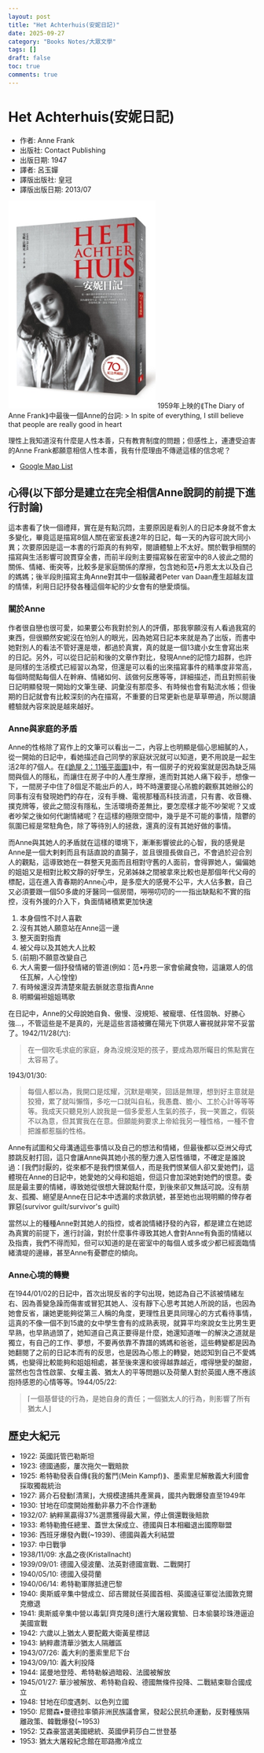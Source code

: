 ```yaml
---
layout: post
title: "Het Achterhuis(安妮日記)"
date: 2025-09-27
category: "Books Notes/大眾文學"
tags: []
draft: false
toc: true
comments: true
---
```


# Het Achterhuis(安妮日記)
* 作者: Anne Frank
* 出版社: Contact Publishing
* 出版日期: 1947
* 譯者: 呂玉嬋
* 譯版出版社: 皇冠
* 譯版出版日期: 2013/07

<img src="/assets/posts/安妮日記.jpg" alt="" width="300">
1959年上映的⟪The Diary of Anne Frank⟫中最後一個Anne的台詞:
> In spite of everything, I still believe that people are really good in heart

理性上我知道沒有什麼是人性本善，只有教育制度的問題；但感性上，連遭受迫害的Anne Frank都願意相信人性本善，我有什麼理由不傳遞這樣的信念呢？
<!-- more -->

* [Google Map List](https://maps.app.goo.gl/M4k8K3shNUfYmuyZA)

## 心得(以下部分是建立在完全相信Anne說詞的前提下進行討論)
這本書看了快一個禮拜，實在是有點沉悶，主要原因是看別人的日記本身就不會太多變化，畢竟這是描寫8個人關在密室長達2年的日記，每一天的內容可說大同小異；次要原因是這一本書的行距真的有夠窄，閱讀體驗上不太好。關於戰爭相關的描寫與生活影響可說貫穿全書，而前半段則主要描寫躲在密室中的8人彼此之間的關係、情緒、衝突等，比較多是家庭關係的摩擦，包含她和范•丹恩太太以及自己的媽媽；後半段則描寫主角Anne對其中一個躲藏者Peter van Daan產生超越友誼的情愫，利用日記抒發各種這個年紀的少女會有的戀愛煩惱。

### 關於Anne
作者很自戀也很可愛，如果要公布我對於別人的評價，那我寧願沒有人看過我寫的東西，但很顯然安妮沒在怕別人的眼光，因為她寫日記本來就是為了出版，而書中她對別人的看法不管好還是壞，都過於真實，真的就是一個13歲小女生會寫出來的日記。另外，可以從日記前和後的文章作對比，發現Anne的記憶力超群，也許是同樣的生活模式已經習以為常，但還是可以看的出來描寫事件的精準度非常高，每個時間點每個人在幹麻、情緒如何、該做何反應等等，詳細描述，而且對照前後日記明顯發現一開始的文筆生硬、詞彙沒有那麼多、有時候也會有點流水帳；但後期的日記就會有比較深刻的內在描寫，不重要的日常更新也是草草帶過，所以閱讀體驗就內容來說是越來越好。

### Anne與家庭的矛盾
Anne的性格除了寫作上的文筆可以看出一二，內容上也明顯是個心思細膩的人，從一開始的日記中，看她描述自己同學的家庭狀況就可以知道，更不用說是一起生活2年的7個人。在[⟪詭屋 2：11張平面圖⟫](/_posts/Books%20Notes/恐怖推理懸疑/2025-09-16-変な家2%20～11の間取り図～(詭屋%202：11張平面圖).md)中，有一個房子的兇殺案就是因為缺乏隔間與個人的隱私，而讓住在房子中的人產生摩擦，進而對其她人痛下殺手，想像一下，一間房子中住了8個足不能出戶的人，時不時還要提心吊膽的觀察其她辦公的同事有沒有發現她們的存在，沒有手機、電視那種高科技消遣，只有書、收音機、撲克牌等，彼此之間沒有隱私，生活環境奇差無比，要怎麼樣才能不吵架呢？又或者吵架之後如何代謝情緒呢？在這樣的極限空間中，幾乎是不可能的事情，陰鬱的氛圍已經是常駐角色，除了等待別人的拯救，還真的沒有其她好做的事情。

而Anne與其她人的矛盾就在這樣的環境下，漸漸影響彼此的心智，我的感覺是Anne是一個大剌剌而且有話直說的直腸子，並且很擅長做自己，不會過於迎合別人的觀點，這導致她在一群整天見面而且相對守舊的人面前，會得罪她人，偏偏她的姐姐又是相對比較文靜的好學生，兄弟姊妹之間被拿來比較也是那個年代父母的標配，這在進入青春期的Anne心中，是多麼大的感覺不公平，大人佔多數，自己又必須要跟一個50多歲的牙醫同一個房間，嘮嘮叨叨的一一指出缺點和不實的指控，沒有外援的介入下，負面情緒積累更加快速
1. 本身個性不討人喜歡
2. 沒有其她人願意站在Anne這一邊
3. 整天面對指責
4. 被父母以及其她大人比較
5. (前期)不願意改變自己
6. 大人需要一個抒發情緒的管道(例如：范•丹恩一家會偷藏食物，這讓眾人的信任瓦解，人心惶惶)
7. 有時候還沒弄清楚來龍去脈就恣意指責Anne
8. 明顯偏袒姐姐瑪歌

在日記中，Anne的父母說她自負、傲慢、沒規矩、被寵壞、任性固執、好勝心強...，不管這些是不是真的，光是這些言語被攤在陽光下供眾人審視就非常不妥當了。1942/11/28(六):
> 在一個吹毛求疵的家庭，身為沒規沒矩的孩子，要成為眾所矚目的焦點實在太容易了。

1943/01/30:
> 每個人都以為，我開口是炫耀，沉默是嘲笑，回話是無理，想到好主意就是狡猾，累了就叫懶惰，多吃一口就叫自私，我愚蠢、膽小、工於心計等等等等。我成天只聽見別人說我是一個多愛惹人生氣的孩子，我一笑置之，假裝不以為意，但其實我在在意。但願能夠要求上帝給我另一種性格，一種不會把誰都惹腦的性格。

Anne有試圖和父母溝通這些事情以及自己的想法和情緒，但最後都以亞洲父母式膝跳反射打回，這只會讓Anne與其她小孩的壓力進入惡性循環，不確定是誰說過：⌈我們討厭的，從來都不是我們恨某個人，而是我們恨某個人卻又愛她們⌋，這體現在Anne的日記中，她愛她的父母和姐姐，但這只會加深她對她們的恨意。委屈是最主要的情緒，導致她從很想大聲說點什麼，到後來卻又無話可說。沒有朋友、孤獨、絕望是Anne在日記本中透漏的求救訊號，甚至她也出現明顯的倖存者罪惡(survivor guilt/survivor's guilt)

當然以上的種種Anne對其她人的指控，或者說情緒抒發的內容，都是建立在她認為真實的前提下，進行討論，對於什麼事件導致其她人會對Anne有負面的情緒以及指責，我們不得而知，但可以知道的是在密室中的每個人或多或少都已經面臨情緒潰堤的邊緣，甚至Anne有憂鬱症的傾向。

### Anne心境的轉變
在1944/01/02的日記中，首次出現反省的字句出現，她認為自己不該被情緒左右、因為善變急躁而傷害或冒犯其她人、沒有靜下心思考其她人所說的話，也因為她會反省，讓她更能夠從第三人稱的角度，更理性且更具同理心的方式看待事情，這真的不像一個不到15歲的女中學生會有的成熟表現，就算平均來說女生比男生更早熟，也早熟過頭了，她知道自己真正要得是什麼，她還知道唯一的解決之道就是獨立，有自己的工作、夢想，不要再依靠不靠譜的媽媽和爸爸，這些轉變都是因為她翻閱了之前的日記本而有的反思，也是因為心態上的轉變，她認知到自己不愛媽媽，也變得比較能夠和姐姐相處，甚至後來還和彼得越靠越近，嚐得戀愛的酸甜，當然也包含性啟蒙、女權主義、猶太人的平等問題以及荷蘭人對於英國人應不應該抱持感恩的心情等等。1944/05/22:
> ⌈一個基督徒的行為，是她自身的責任；一個猶太人的行為，則影響了所有猶太人⌋

## 歷史大紀元
* 1922: 英國託管巴勒斯坦
* 1923: 德國通膨，屢次拖欠一戰賠款
* 1925: 希特勒發表自傳⟪我的奮鬥(Mein Kampf)⟫、墨索里尼解散義大利國會採取獨裁統治
* 1927: 蔣介石發動⌈清黨⌋，大規模逮捕共產黨員，國共內戰爆發直至1949年
* 1930: 甘地在印度開始推動非暴力不合作運動
* 1932/07: 納粹黨贏得37%選票獲得最大黨，停止償還戰後賠款
* 1933: 希特勒擔任總里、蓋世太保成立、德國與日本相繼退出國際聯盟
* 1936: 西班牙爆發內戰(~1939)、德國與義大利結盟
* 1937: 中日戰爭
* 1938/11/09: 水晶之夜(Kristallnacht)
* 1939/09/01: 德國入侵波蘭、法英對德國宣戰、二戰開打
* 1940/05/10: 德國入侵荷蘭
* 1940/06/14: 希特勒軍隊抵達巴黎
* 1940: 奧斯威辛集中營成立、邱吉爾就任英國首相、英國遠征軍從法國敦克爾克撤退
* 1941: 奧斯威辛集中營以毒氣⌈齊克隆B⌋進行大屠殺實驗、日本偷襲珍珠港逼迫美國宣戰
* 1942: 六歲以上猶太人要配戴大衛黃星標誌
* 1943: 納粹肅清華沙猶太人隔離區
* 1943/07/26: 義大利的墨索里尼下台
* 1943/09/10: 義大利投降
* 1944: 諾曼地登陸、希特勒躲過暗殺、法國被解放
* 1945/01/27: 華沙被解放、希特勒自殺、德國無條件投降、二戰結束聯合國成立
* 1948: 甘地在印度遇刺、以色列立國
* 1950: 尼爾森•曼德拉率領非洲民族議會黨，發起公民抗命運動，反對種族隔離政策、韓戰爆發(~1953)
* 1952: 艾森豪當選美國總統、英國伊莉莎白二世登基
* 1953: 猶太大屠殺紀念館在耶路撒冷成立